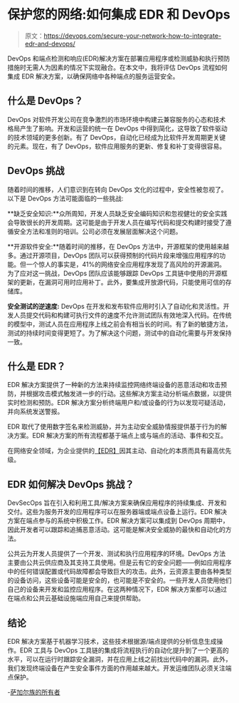 # 保护您的网络:如何集成 EDR 和 DevOps

> 原文：<https://devops.com/secure-your-network-how-to-integrate-edr-and-devops/>

DevOps 和端点检测和响应(EDR)解决方案在部署应用程序或检测威胁和执行预防措施时无需人为因素的情况下实现融合。在本文中，我将评估 DevOps 流程如何集成 EDR 解决方案，以确保网络中各种端点的服务运营安全。

## **什么是 DevOps？**

DevOps 对软件开发公司在竞争激烈的市场环境中构建云兼容服务的心态和技术格局产生了影响。开发和运营的统一在 DevOps 中得到简化，这导致了软件驱动的技术领域的更多创新。有了 DevOps，自动化已经成为比软件开发周期更关键的元素。现在，有了 DevOps，软件应用服务的更新、修复和补丁变得很容易。

## **DevOps 挑战**

随着时间的推移，人们意识到在转向 DevOps 文化的过程中，安全性被忽视了。以下是 DevOps 方法可能面临的一些挑战:

**缺乏安全知识:**众所周知，开发人员缺乏安全编码知识和忽视健壮的安全实践会导致很长的开发周期。这可能是由于开发人员在编写代码和提交构建时接受了遵循安全方法和准则的培训。公司必须在发展层面解决这个问题。

**开源软件安全:**随着时间的推移，在 DevOps 方法中，开源框架的使用越来越多。通过开源项目，DevOps 团队可以获得预制的代码片段来增强应用程序的功能。但一个惊人的事实是，41%的网络安全应用程序发现了高风险的开源漏洞。为了应对这一挑战，DevOps 团队应该能够跟踪 DevOps 工具链中使用的开源框架的更新，在漏洞可用时应用补丁。此外，要集成开放源代码，只能使用可信的存储库。

**安全测试的逆速度:** DevOps 在开发和发布软件应用时引入了自动化和灵活性。开发人员提交代码和构建可执行文件的速度不允许测试团队有效地深入代码。在传统的模型中，测试人员在应用程序上线之前会有相当长的时间。有了新的敏捷方法，测试的持续时间变得更短了。为了解决这个问题，测试中的自动化需要与开发保持一致。

## 什么是 EDR？

EDR 解决方案提供了一种新的方法来持续监控网络终端设备的恶意活动和攻击预防，并根据攻击模式触发进一步的行动。这些解决方案主动分析端点数据，以提供实时检测和预防。EDR 解决方案分析终端用户和/或设备的行为以发现可疑活动，并向系统发送警报。

EDR 取代了使用数字签名来检测威胁，并为主动安全威胁情报提供基于行为的解决方案。EDR 解决方案的所有流程都基于端点上或与端点的活动、事件和交互。

在网络安全领域，为企业提供的[【EDR】](https://www.cynet.com/platform/threat-protection/edr-endpoint-detection-and-response/)因其主动、自动化的本质而具有最高优先级。

## **EDR 如何解决 DevOps 挑战？**

DevSecOps 旨在引入和利用工具/解决方案来确保应用程序的持续集成、开发和交付。这些为服务开发的应用程序可以在服务器端或端点设备上运行。EDR 解决方案在端点参与的系统中积极工作。EDR 解决方案可以集成到 DevOps 周期中，因此开发者可以跟踪和追捕恶意活动。这可能是解决安全威胁的最快和自动化的方法。

公共云为开发人员提供了一个开发、测试和执行应用程序的环境。DevOps 方法主要由公共云供应商及其支持工具使用。但是云有它的安全问题——例如应用程序中的任何错误配置或代码故障都会导致巨大的攻击。此外，云资源主要由各种类型的设备访问，这些设备可能是安全的，也可能是不安全的。一些开发人员使用他们自己的设备来开发和监控应用程序。在这两种情况下，EDR 解决方案都可以通过在端点和公共云基础设施端应用自己来提供帮助。

## **结论**

EDR 解决方案基于机器学习技术，这些技术根据源/端点提供的分析信息生成操作。EDR 工具与 DevOps 工具链的集成将流程执行的自动化提升到了一个更高的水平，可以在运行时跟踪安全漏洞，并在应用上线之前找出代码中的漏洞。此外，我们发现终端设备在产生安全事件方面的作用越来越大。开发运维团队必须关注端点保护。

-[萨加尔族的所有者](https://devops.com/author/sagar-nangare/)